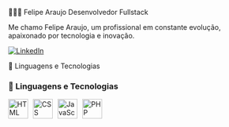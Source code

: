 👨🏼‍💻 Felipe Araujo
Desenvolvedor Fullstack

Me chamo Felipe Araujo, um profissional em constante evolução, apaixonado por tecnologia e inovação.

<p align="left"> <a href="www.linkedin.com/in/felipe-ferreira-araujo-dev"> <img alt="LinkedIn" title="Me siga no LinkedIn!" src="https://img.shields.io/badge/linkedin-%230077B5.svg?style=for-the-badge&logo=linkedin&logoColor=white" /> </a> </p>
🤖 Linguagens e Tecnologias

### 🤖 Linguagens e Tecnologias

<div style="display: flex; align-items: center; gap: 10px;">
    <img 
        alt="HTML"
        title="HTML" 
        width="40px" 
        src="https://cdn.jsdelivr.net/gh/devicons/devicon@latest/icons/html5/html5-original.svg" 
    />
    <img 
        alt="CSS" 
        title="CSS"
        width="40px" 
        src="https://cdn.jsdelivr.net/gh/devicons/devicon@latest/icons/css3/css3-original.svg" 
    />
    <img 
        alt="JavaScript" 
        title="JavaScript"
        width="40px" 
        src="https://cdn.jsdelivr.net/gh/devicons/devicon@latest/icons/javascript/javascript-original.svg" 
    />
    <img 
        alt="PHP" 
        title="PHP"
        width="40px" 
        src="https://cdn.jsdelivr.net/gh/devicons/devicon@latest/icons/php/php-original.svg" 
    />
</div>

